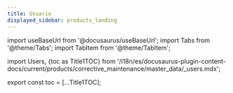 ```yaml
---
title: Usuario
displayed_sidebar: products_landing
---
```


import useBaseUrl from '@docusaurus/useBaseUrl'; 
import Tabs from '@theme/Tabs';
import TabItem from '@theme/TabItem';

import Users, {toc as Title1TOC} from '/i18n/es/docusaurus-plugin-content-docs/current/products/corrective_maintenance/master_data/_users.mdx'; 

<Users/>

export const toc = [...Title1TOC];